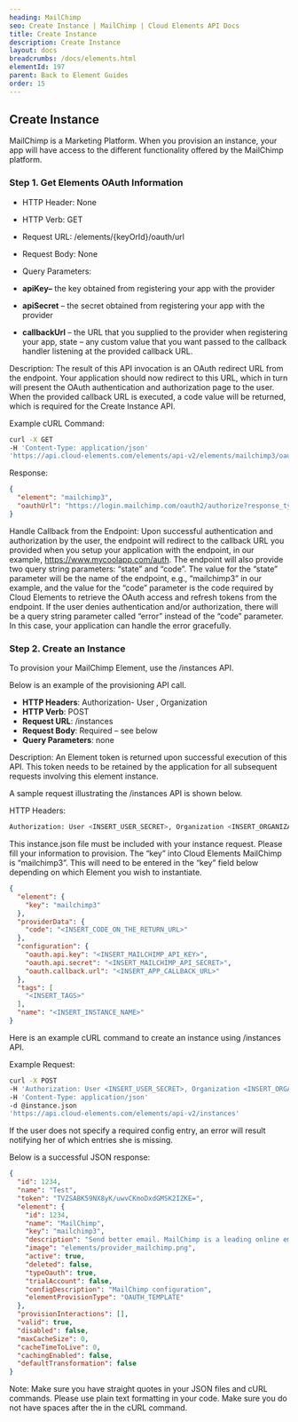 ```yaml
---
heading: MailChimp
seo: Create Instance | MailChimp | Cloud Elements API Docs
title: Create Instance
description: Create Instance
layout: docs
breadcrumbs: /docs/elements.html
elementId: 197
parent: Back to Element Guides
order: 15
---
```


## Create Instance

MailChimp is a Marketing Platform. When you provision an instance, your app will have access to the different functionality offered by the MailChimp platform.

### Step 1. Get Elements OAuth Information

* HTTP Header: None
* HTTP Verb: GET
* Request URL: /elements/{keyOrId}/oauth/url
* Request Body: None
* Query Parameters:

* __apiKey–__ the key obtained from registering your app with the provider
* __apiSecret__ – the secret obtained from registering your app with the provider
* __callbackUrl__ – the URL that you supplied to the provider when registering your app, state – any custom value that you want passed to the callback handler listening at the provided callback URL.

Description: The result of this API invocation is an OAuth redirect URL from the endpoint. Your application should now redirect to this URL, which in turn will present the OAuth authentication and authorization page to the user. When the provided callback URL is executed, a code value will be returned, which is required for the Create Instance API.

Example cURL Command:

```bash
curl -X GET
-H 'Content-Type: application/json'
'https://api.cloud-elements.com/elements/api-v2/elements/mailchimp3/oauth/url?apiKey=INSERT_CLIENT_ID&apiSecret=INSERT_CLIENT_SECRET&callbackUrl=https://www.mycoolapp.com/auth'
```

Response:

```json
{
  "element": "mailchimp3",
  "oauthUrl": "https://login.mailchimp.com/oauth2/authorize?response_type=code&client_id=INSERT_CLIENT_ID&redirect_uri=http%3A%2F%2Fwww.mycoolapp.com%2Fauth&state=mailchimp"
}
```

Handle Callback from the Endpoint:
Upon successful authentication and authorization by the user, the endpoint will redirect to the callback URL you provided when you setup your application with the endpoint, in our example, https://www.mycoolapp.com/auth. The endpoint will also provide two query string parameters: “state” and “code”. The value for the “state” parameter will be the name of the endpoint, e.g., “mailchimp3” in our example, and the value for the “code” parameter is the code required by Cloud Elements to retrieve the OAuth access and refresh tokens from the endpoint. If the user denies authentication and/or authorization, there will be a query string parameter called “error” instead of the “code” parameter. In this case, your application can handle the error gracefully.

### Step 2. Create an Instance

To provision your MailChimp Element, use the /instances API.

Below is an example of the provisioning API call.

* __HTTP Headers__: Authorization- User <user secret>, Organization <organization secret>
* __HTTP Verb__: POST
* __Request URL__: /instances
* __Request Body__: Required – see below
* __Query Parameters__: none

Description: An Element token is returned upon successful execution of this API. This token needs to be retained by the application for all subsequent requests involving this element instance.

A sample request illustrating the /instances API is shown below.

HTTP Headers:

```bash
Authorization: User <INSERT_USER_SECRET>, Organization <INSERT_ORGANIZATION_SECRET>

```
This instance.json file must be included with your instance request.  Please fill your information to provision.  The “key” into Cloud Elements MailChimp is “mailchimp3”.  This will need to be entered in the “key” field below depending on which Element you wish to instantiate.

```json
{
  "element": {
    "key": "mailchimp3"
  },
  "providerData": {
    "code": "<INSERT_CODE_ON_THE_RETURN_URL>"
  },
  "configuration": {
    "oauth.api.key": "<INSERT_MAILCHIMP_API_KEY>",
    "oauth.api.secret": "<INSERT_MAILCHIMP_API_SECRET>",
    "oauth.callback.url": "<INSERT_APP_CALLBACK_URL>"
  },
  "tags": [
    "<INSERT_TAGS>"
  ],
  "name": "<INSERT_INSTANCE_NAME>"
}
```

Here is an example cURL command to create an instance using /instances API.

Example Request:

```bash
curl -X POST
-H 'Authorization: User <INSERT_USER_SECRET>, Organization <INSERT_ORGANIZATION_SECRET>'
-H 'Content-Type: application/json'
-d @instance.json
'https://api.cloud-elements.com/elements/api-v2/instances'
```

If the user does not specify a required config entry, an error will result notifying her of which entries she is missing.

Below is a successful JSON response:

```json
{
  "id": 1234,
  "name": "Test",
  "token": "TVZSABK59NX8yK/uwvCKmoDxdGMSK2IZKE=",
  "element": {
    "id": 1234,
    "name": "MailChimp",
    "key": "mailchimp3",
    "description": "Send better email. MailChimp is a leading online email marketing solution. More than 6 million people use MailChimp to design and send email marketing campaigns.",
    "image": "elements/provider_mailchimp.png",
    "active": true,
    "deleted": false,
    "typeOauth": true,
    "trialAccount": false,
    "configDescription": "MailChimp configuration",
    "elementProvisionType": "OAUTH_TEMPLATE"
  },
  "provisionInteractions": [],
  "valid": true,
  "disabled": false,
  "maxCacheSize": 0,
  "cacheTimeToLive": 0,
  "cachingEnabled": false,
  "defaultTransformation": false
}
```

Note:  Make sure you have straight quotes in your JSON files and cURL commands.  Please use plain text formatting in your code.  Make sure you do not have spaces after the in the cURL command.
